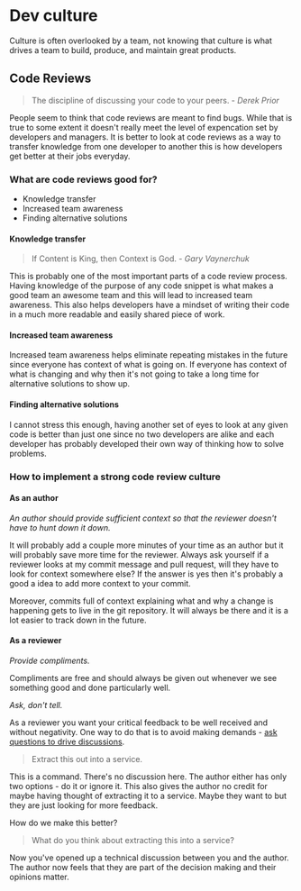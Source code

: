 # Dev culture

Culture is often overlooked by a team, not knowing that culture is what drives a team to build, produce, and maintain great products.

## Code Reviews

> The discipline of discussing your code to your peers. - *Derek Prior*

People seem to think that code reviews are meant to find bugs. While that is true to some extent it doesn't really meet the level of expencation set by developers and managers. It is better to look at code reviews as a way to transfer knowledge from one developer to another this is how developers get better at their jobs everyday.

### What are code reviews good for?

- Knowledge transfer
- Increased team awareness
- Finding alternative solutions

#### Knowledge transfer

> If Content is King, then Context is God. - *Gary Vaynerchuk*

This is probably one of the most important parts of a code review process. Having knowledge of the purpose of any code snippet is what makes a good team an awesome team and this will lead to increased team awareness. This also helps developers have a mindset of writing their code in a much more readable and easily shared piece of work.

#### Increased team awareness

Increased team awareness helps eliminate repeating mistakes in the future since everyone has context of what is going on. If everyone has context of what is changing and why then it's not going to take a long time for alternative solutions to show up.

#### Finding alternative solutions

I cannot stress this enough, having another set of eyes to look at any given code is better than just one since no two developers are alike and each developer has probably developed their own way of thinking how to solve problems.

### How to implement a strong code review culture

#### As an author

*An author should provide sufficient context so that the reviewer doesn't have to hunt down it down.*

It will probably add a couple more minutes of your time as an author but it will probably save more time for the reviewer. Always ask yourself if a reviewer looks at my commit message and pull request, will they have to look for context somewhere else? If the answer is yes then it's probably a good a idea to add more context to your commit.

Moreover, commits full of context explaining what and why a change is happening gets to live in the git repository. It will always be there and it is a lot easier to track down in the future.

#### As a reviewer

*Provide compliments.*

Compliments are free and should always be given out whenever we see something good and done particularly well.

*Ask, don't tell.*

As a reviewer you want your critical feedback to be well received and without negativity. One way to do that is to avoid making demands - [ask questions to drive discussions](https://en.wikipedia.org/wiki/Socratic_method).

> Extract this out into a service.

This is a command. There's no discussion here. The author either has only two options - do it or ignore it. This also gives the author no credit for maybe having thought of extracting it to a service. Maybe they want to but they are just looking for more feedback.

How do we make this better?

> What do you think about extracting this into a service?

Now you've opened up a technical discussion between you and the author. The author now feels that they are part of the decision making and their opinions matter.
